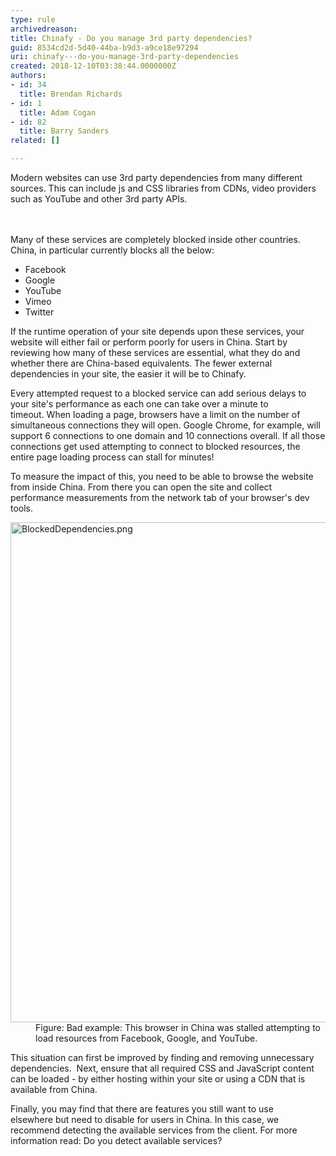 ```yaml
---
type: rule
archivedreason: 
title: Chinafy - Do you manage 3rd party dependencies?
guid: 8534cd2d-5d40-44ba-b9d3-a9ce18e97294
uri: chinafy---do-you-manage-3rd-party-dependencies
created: 2018-12-10T03:38:44.0000000Z
authors:
- id: 34
  title: Brendan Richards
- id: 1
  title: Adam Cogan
- id: 82
  title: Barry Sanders
related: []

---
```



Modern websites can use 3rd party dependencies from many different sources. This can include js and CSS libraries from&#160;CDNs, video providers such as YouTube and other 3rd party APIs.<br>
<br><excerpt class='endintro'></excerpt><br>
<p>Many of these services are completely blocked inside other countries. China, in particular currently blocks all the below&#58;</p><ul><li>Facebook<br></li><li>Google<br></li><li>YouTube<br></li><li>Vimeo<br></li><li>Twitter<br></li></ul><p>If the runtime&#160;operation of your site depends upon&#160;these services, your website will either fail or perform poorly for users in China. Start by reviewing how many of these services are essential, what they do and whether there are China-based equivalents. The fewer external dependencies in your site, the easier it will be to Chinafy.&#160;&#160;<br></p><p>Every attempted&#160;request to a blocked service can add serious delays to your site's performance as each one can take&#160;over a minute&#160;to timeout.&#160;When loading a page, browsers have a limit on the number of simultaneous connections they will open. Google&#160;Chrome, for example,&#160;will support 6 connections to one domain&#160;and 10 connections&#160;overall. If all those connections get used attempting to connect&#160;to blocked resources, the entire page&#160;loading process can stall for minutes!<br></p><p>To measure the impact of this, you need to be able to browse the website from inside China. From there you can open&#160;the site and collect performance measurements from the network tab of your browser's dev tools.<br></p><dl class="badImage"><dt><img src="/PublishingImages/BlockedDependencies.png" alt="BlockedDependencies.png" style="width&#58;800px;" /></dt><dd>Figure&#58; Bad example&#58; This browser in China was stalled attempting to load resources from Facebook, Google, and YouTube.</dd></dl><p>This situation can&#160;first be improved by finding and removing unnecessary dependencies.&#160;&#160;Next, ensure that all required CSS and JavaScript content can be loaded - by either hosting within your site&#160;or using a CDN that is available from China.<br></p><p>Finally, you may find that there are features you still want to use elsewhere&#160;but&#160;need to&#160;disable for users in&#160;China. In this case, we recommend detecting the available services from the client.&#160;For more information read&#58; Do you detect available services?&#160;​<br></p>



